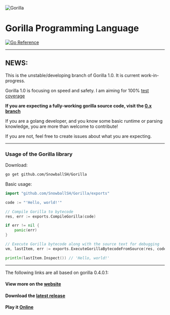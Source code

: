![Gorilla](https://i.imgur.com/lX7Vzr0.png)

# Gorilla Programming Language

[![Go Reference](https://pkg.go.dev/badge/github.com/SnowballSH/Gorilla.svg)](https://pkg.go.dev/github.com/SnowballSH/Gorilla)

---

## NEWS:

This is the unstable/developing branch of Gorilla 1.0. It is current work-in-progress.

Gorilla 1.0 is focusing on speed and safety. I am aiming for
100% [test coverage](https://app.codecov.io/gh/SnowballSH/Gorilla)

**If you are expecting a fully-working gorilla source code, visit
the [0.x branch](https://github.com/SnowballSH/Gorilla/tree/0.x)**

If you are a golang developer, and you know some basic runtime or parsing knowledge, you are more than welcome to
contribute!

If you are not, feel free to create issues about what you are expecting.

---

### Usage of the Gorilla library

Download:

```bash
go get github.com/SnowballSH/Gorilla
```

Basic usage:

```go
import "github.com/SnowballSH/Gorilla/exports"

code := "'Hello, world!'"

// Compile Gorilla to bytecode
res, err := exports.CompileGorilla(code)

if err != nil {
	panic(err)
}

// Execute Gorilla bytecode along with the source text for debugging
vm, lastItem, err := exports.ExecuteGorillaBytecodeFromSource(res, code)

println(lastItem.Inspect()) // 'Hello, world!'
```

---

The following links are all based on gorilla 0.4.0.1:

#### View more on the [website](https://snowballsh.me/Gorilla/)

#### Download the [latest release](https://github.com/SnowballSH/Gorilla/releases)

#### Play it [Online](https://snowballsh.me/Gorilla-Playground/)